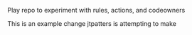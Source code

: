 Play repo to experiment with rules, actions, and codeowners

This is an example change jtpatters is attempting to make
